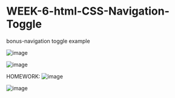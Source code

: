 # WEEK-6-html-CSS-Navigation-Toggle
bonus-navigation toggle example


![image](https://user-images.githubusercontent.com/117738625/208098756-2ea7bcc4-da8d-4d5f-9283-ae6538fc1152.png)

![image](https://user-images.githubusercontent.com/117738625/206918234-829d0799-197d-4d2c-8bd2-4d94ebead5a4.png)

HOMEWORK:
![image](https://user-images.githubusercontent.com/117738625/208099445-d76093d6-30bd-4165-b256-3f7f393791a2.png)

![image](https://user-images.githubusercontent.com/117738625/208099278-b63cde6b-9fe3-4a47-8abd-00cf0e48d85e.png)
